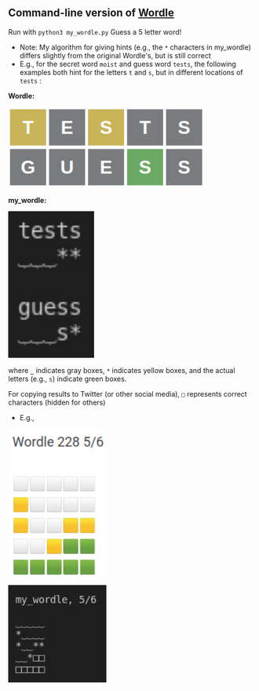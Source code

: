 ## Command-line version of [Wordle](https://www.powerlanguage.co.uk/wordle/)

Run with `python3 my_wordle.py`
Guess a 5 letter word!
* Note: My algorithm for giving hints (e.g., the `*` characters in my_wordle) differs slightly from the original Wordle's, but is still correct
* E.g., for the secret word `moist` and guess word `tests`, the following examples both hint for the letters `t` and `s`, but in different locations of `tests` :

**Wordle:**

<img src="./images/eg_wordle.png" alt="Wordle example" width="400"/>

**my_wordle:**

<img src="./images/eg_my_wordle.png" alt="my wordle example" width="175"/> &nbsp;

where `⏟` indicates gray boxes, `*` indicates yellow boxes, and the actual letters (e.g., `s`) indicate green boxes.


For copying results to Twitter (or other social media), `□` represents correct characters (hidden for others)

* E.g.,

<img src="./images/wordle_twitter.png" alt="Wordle example" width="200"/>
&emsp; &emsp; &emsp; &emsp; &emsp; &emsp; &emsp; &emsp; &emsp; &emsp; &emsp; &emsp;
<img src="./images/my_wordle_twitter.png" alt="Wordle example" width="200"/>
